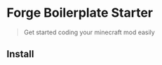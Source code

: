 # Forge Boilerplate Starter

> Get started coding your minecraft mod easily

## Install

```git clone https://github.com/grandpa-robot/forge-starter.git

